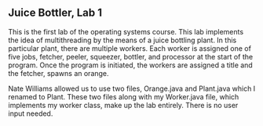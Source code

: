 ## Juice Bottler, Lab 1

This is the first lab of the operating systems course. 
This lab implements the idea of multithreading by the means of a juice bottling plant. In this particular plant, there are multiple workers. Each worker is assigned one of five jobs, fetcher, peeler, squeezer, bottler, and processor at the start of the program. Once the program is initiated, the workers are assigned a title and the fetcher, spawns an orange.

Nate Williams allowed us to use two files, Orange.java and Plant.java which I renamed to Plant. These two files along with my Worker.java file, which implements my worker class, make up the lab entirely. There is no  user input needed. 